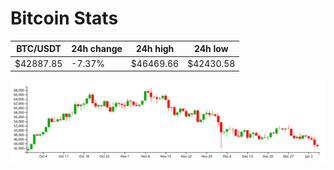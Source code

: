 # Bitcoin Stats

BTC/USDT|24h change|24h high|24h low|
|---|---|---|---|
|$42887.85|-7.37%|$46469.66|$42430.58|

<img src="./chart.svg">
